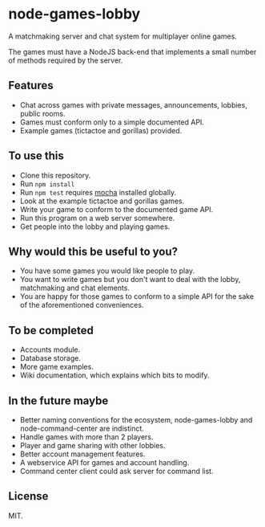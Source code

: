 node-games-lobby
=================
A matchmaking server and chat system for multiplayer online games.

The games must have a NodeJS back-end that implements a small number of methods
required by the server.

Features
----
* Chat across games with private messages, announcements, lobbies, public rooms.
* Games must conform only to a simple documented API.
* Example games (tictactoe and gorillas) provided.

To use this
----
* Clone this repository.
* Run `npm install`
* Run `npm test` requires [mocha](http://visionmedia.github.io/mocha/) installed globally.
* Look at the example tictactoe and gorillas games.
* Write your game to conform to the documented game API.
* Run this program on a web server somewhere.
* Get people into the lobby and playing games.

Why would this be useful to you?
----
* You have some games you would like people to play.
* You want to write games but you don't want to deal with the lobby, matchmaking and chat elements.
* You are happy for those games to conform to a simple API for the sake of the
  aforementioned conveniences.

To be completed
----
* Accounts module.
* Database storage.
* More game examples.
* Wiki documentation, which explains which bits to modify.

In the future maybe
----
* Better naming conventions for the ecosystem, node-games-lobby and
  node-command-center are indistinct.
* Handle games with more than 2 players.
* Player and game sharing with other lobbies.
* Better account management features.
* A webservice API for games and account handling.
* Command center client could ask server for command list.

License
----
MIT.
